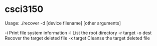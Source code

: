 # csci3150
Usage: ./recover -d [device filename] [other arguments]
 
-i                Print file system information
-l                List the root directory
-r target -o dest Recover the target deleted file
-x target         Cleanse the target deleted file
